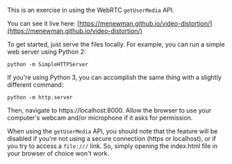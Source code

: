 This is an exercise in using the WebRTC `getUserMedia` API.

You can see it live here:
[https://menewman.github.io/video-distortion/](https://menewman.github.io/video-distortion/)

To get started, just serve the files locally. For example, you can run a simple web server using Python 2:

`python -m SimpleHTTPServer`

If you're using Python 3, you can accomplish the same thing with a slightly different command:

`python -m http.server`

Then, navigate to https://localhost:8000. Allow the browser to use your computer's webcam and/or microphone if it asks for permission.

When using the `getUserMedia` API, you should note that the feature will be disabled if you're not using a secure connection (https or localhost), or if you try to access a `file:///` link. So, simply opening the index.html file in your browser of choice won't work.
